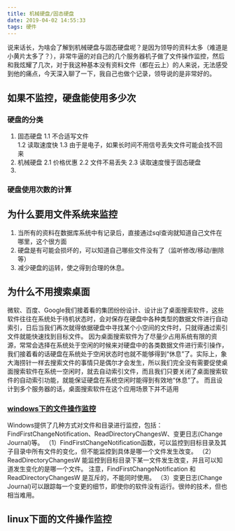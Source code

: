 ```yaml
---
title: 机械硬盘/固态硬盘
date: 2019-04-02 14:55:33
tags: 硬件
---
```


说来话长，为啥会了解到机械硬盘与固态硬盘呢？是因为领导的资料太多（难道是小黄片太多了？），非常牛逼的对自己的几个服务器机子做了文件操作监控，然后和我炫耀了几次，对于我这种基本没有资料文件（都在云上）的人来说，无法感受到他的痛点，今天深入聊了一下，我自己也做个记录，领导说的是非常好的。

## 如果不监控，硬盘能使用多少次
### 硬盘的分类
1. 固态硬盘
    1.1 不合适写文件  
    1.2 读取速度快
    1.3 由于是电子，如果长时间不用信号丢失文件可能会找不回来
2. 机械硬盘
    2.1 价格优惠
    2.2 文件不易丢失
    2.3 读取速度慢于固态硬盘
3. 
### 硬盘使用次数的计算

## 为什么要用文件系统来监控
1. 当所有的资料在数据库系统中有记录后，直接通过sql查询就知道自己文件在哪里，这个很方面
2. 硬盘是有可能会损坏的，可以知道自己哪些文件没有了（监听修改/移动/删除等）
3. 减少硬盘的运转，使之得到合理的休息。

## 为什么不用搜索桌面
微软、百度、Google我们接着看的集团纷纷设计、设计出了桌面搜索软件，这些软件往往在系统处于待机状态时，会对保存在硬盘中各种类型的数据文件进行自动索引，日后当我们再次就得依据硬盘中寻找某个小空间的文件时，只就得通过索引文件就能快速找到目标文件。
因为桌面搜索软件为了尽量少占用系统有限的资源，常常会选择在系统处于空闲的时候来对硬盘中的各类数据文件进行索引操作，我们接着看的话硬盘在系统处于空闲状态时也就不能够得到“休息”了。实际上，象大海捞针一样去搜索文件的事情只是偶尔才会发生，所以我们完全没有需要促使桌面搜索软件在系统一空闲时，就去自动索引文件，而且我们只要关闭了桌面搜索软件的自动索引功能，就能保证硬盘在系统空闲时能得到有效地“休息”了。
而且设计到多个服务器的话，桌面搜索软件在这个应用场景下并不适用

### [windows下的文件操作监控](https://blog.csdn.net/pjl1119/article/details/51275355)
Windows提供了几种方式对文件和目录进行监控，包括：FindFirstChangeNotification、ReadDirectoryChangesW、变更日志(Change Journal)等。
（1）FindFirstChangeNotification函数，可以监控到目标目录及其子目录中所有文件的变化，但不能监控到具体是哪一个文件发生改变。
（2）ReadDirectoryChangesW 能监控到目标目录下某一文件发生改变，并且可以知道发生变化的是哪一个文件。
注意，FindFirstChangeNotification 和 ReadDirectoryChangesW 是互斥的，不能同时使用。
（3）变更日志(Change Journal)可以跟踪每一个变更的细节，即使你的软件没有运行。很帅的技术，但也相当难用。

## linux下面的文件操作监控


